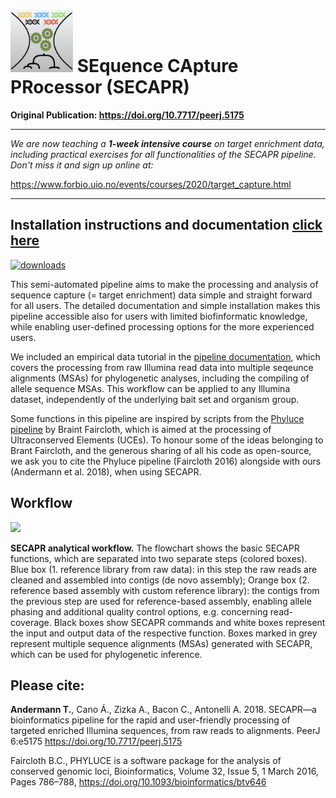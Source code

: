 # <img src="images/secapr_logo.png" width="100"> SEquence CApture PRocessor (SECAPR)

**Original Publication: https://doi.org/10.7717/peerj.5175**

___

*We are now teaching a **1-week intensive course** on target enrichment data, including practical exercises for all functionalities of the SECAPR pipeline. Don't miss it and sign up online at:*

https://www.forbio.uio.no/events/courses/2020/target_capture.html

___

## Installation instructions and documentation [click here](http://htmlpreview.github.io/?https://github.com/AntonelliLab/seqcap_processor/blob/master/docs/documentation/main_doc.html)

[![downloads](https://anaconda.org/bioconda/secapr/badges/downloads.svg)](http://bioconda.github.io/recipes/secapr/README.html)


This semi-automated pipeline aims to make the processing and analysis of sequence capture (= target enrichment) data simple and straight forward for all users. The detailed documentation and simple installation makes this pipeline accessible also for users with limited biofinformatic knowledge, while enabling user-defined processing options for the more experienced users.

We included an empirical data tutorial in the [pipeline documentation](http://htmlpreview.github.io/?https://github.com/AntonelliLab/seqcap_processor/blob/master/docs/documentation/main_doc.html), which covers the processing from raw Illumina read data into multiple seqeunce alignments (MSAs) for phylogenetic analyses, including the compiling of allele sequence MSAs. This workflow can be applied to any Illumina dataset, independently of the underlying bait set and organism group.

Some functions in this pipeline are inspired by scripts from the [Phyluce pipeline](https://github.com/faircloth-lab/phyluce) by Braint Faircloth, which is aimed at the processing of Ultraconserved Elements (UCEs). To honour some of the ideas belonging to Brant Faircloth, and the generous sharing of all his code as open-source, we ask you to cite the Phyluce pipeline (Faircloth 2016) alongside with ours (Andermann et al. 2018), when using SECAPR.  


## Workflow


<img src="https://github.com/AntonelliLab/seqcap_processor/blob/master/images/secapr_workflow.png" width="600">

**SECAPR analytical workflow.** The flowchart shows the basic SECAPR functions, which are separated into two separate steps (colored boxes). Blue box (1. reference library from raw data): in this step the raw reads are cleaned and assembled into contigs (de novo assembly); Orange box (2. reference based assembly with custom reference library): the contigs from the previous step are used for reference-based assembly, enabling allele phasing and additional quality control options, e.g. concerning read-coverage. Black boxes show SECAPR commands and white boxes represent the input and output data of the respective function. Boxes marked in grey represent multiple sequence alignments (MSAs) generated with SECAPR, which can be used for phylogenetic inference. 



## Please cite:

**Andermann T.**, Cano Á., Zizka A., Bacon C., Antonelli A. 2018. SECAPR—a bioinformatics pipeline for the rapid and user-friendly processing of targeted enriched Illumina sequences, from raw reads to alignments. PeerJ 6:e5175 https://doi.org/10.7717/peerj.5175

Faircloth B.C., PHYLUCE is a software package for the analysis of conserved genomic loci, Bioinformatics, Volume 32, Issue 5, 1 March 2016, Pages 786–788, https://doi.org/10.1093/bioinformatics/btv646
